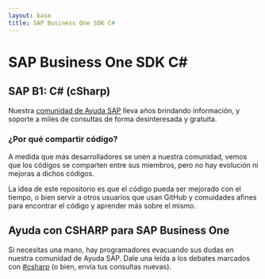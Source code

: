 ```yaml
---
layout: base
title: SAP Business One SDK C#
---
```


# SAP Business One SDK C#

## SAP B1: C# (cSharp)
Nuestra [comunidad de Ayuda SAP](http://foros.consultoria-sap.com) lleva años brindando información, y soporte a miles de consultas de forma desinteresada y gratuita. 

### ¿Por qué compartir código?
A medida que más desarrolladores se unen a nuestra comunidad, vemos que los códigos se comparten entre sus miembros, pero no hay evolución ni mejoras a dichos códigos.

La idea de este repositorio es que el código pueda ser mejorado con el tiempo, o bien servir a otros usuarios que usan GitHub y comuidades afines para encontrar el código y aprender más sobre el mismo.

## Ayuda con CSHARP para SAP Business One
Si necesitas una mano, hay programadores evacuando sus dudas en nuestra comunidad de Ayuda SAP.
Dale una leída a los debates marcados con [#csharp](http://foros.consultoria-sap.com/tags/csharp) (o bien, envía tus consultas nuevas).




